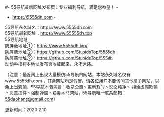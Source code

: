 #- 55导航最新网址发布页：专业福利导航，满足您欲望！ -                                                    
                                                                                 
- https://5555dh.com -                                                                        
                                                                                                               
55导航永久域名：https://www.5555dh.com                                                                                   
55导航最新网址：https://www.55555dh.top                                               
55导航地址                                                              
防屏蔽地址①：https://www.5555dh.top/                                                                                     
防屏蔽地址②：https://github.com/StupidsTop/5555dh                                                                                     
防屏蔽地址②：https://github.com/StupidsTop/555dh                              
动动手指将本地址发布页收藏起来，永不迷路。                                                                                               
                                                                                                                                   
（注意：最近网上出现大量模仿55导航的网站，本站永久域名仅有www.5555dh.com ，其余网站均是假冒，请各位用户不要访问其他骗子网站，以免上当受骗。55导航本着宗旨：收录全面丶更新及时丶安全纯净丶 拒绝虚假欺骗丶恶意插件丶强制弹窗丶病毒木马网站，55导航唯一联系邮箱：55daohang@gmail.com）
                
更新时间：2020.2.10
